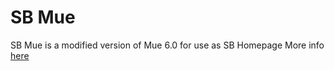 SB Mue
==============================

SB Mue is a modified version of Mue 6.0 for use as SB Homepage 
More info [here](https://github.com/daniel-mcguire-corporation/simple-browser/) 
